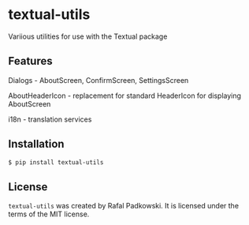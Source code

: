 # textual-utils

Variious utilities for use with the Textual package

## Features

Dialogs - AboutScreen, ConfirmScreen, SettingsScreen

AboutHeaderIcon - replacement for standard HeaderIcon for displaying AboutScreen

i18n - translation services

## Installation

```bash
$ pip install textual-utils
```

## License

`textual-utils` was created by Rafal Padkowski. It is licensed under the terms
of the MIT license.

